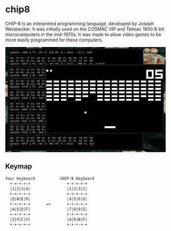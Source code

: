 # chip8
CHIP-8 is an interpreted programming language, developed by Joseph Weisbecker. It was initially used on the COSMAC VIP and Telmac 1800 8-bit microcomputers in the mid-1970s. It was made to allow video games to be more easily programmed for these computers. 

![Playing brix and outputting current state](screenshot.png)

## Keymap

```
Your Keyboard           CHIP-8 Keyboard
  +-+-+-+-+                +-+-+-+-+
  |1|2|3|4|                |1|2|3|C|
  +-+-+-+-+                +-+-+-+-+
  |Q|W|E|R|                |4|5|6|D|
  +-+-+-+-+       =>       +-+-+-+-+
  |A|S|D|F|                |7|8|9|E|
  +-+-+-+-+                +-+-+-+-+
  |Z|X|C|V|                |A|0|B|F|
  +-+-+-+-+                +-+-+-+-+
```
